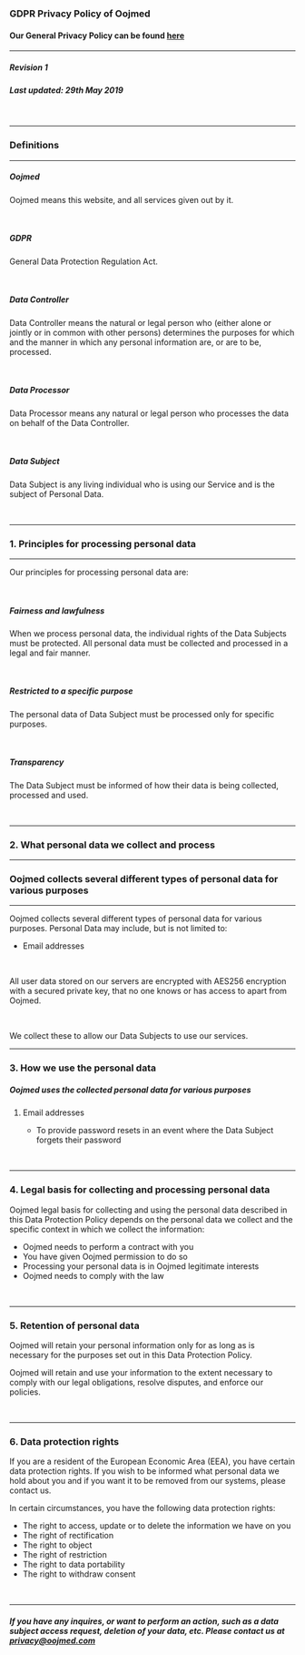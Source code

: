 ### GDPR Privacy Policy of Oojmed
#### Our General Privacy Policy can be found [here](https://oojmed.com/policies/privacy/)

---

##### Revision 1
##### Last updated: 29th May 2019

<br>

---

### Definitions

---

##### Oojmed
Oojmed means this website, and all services given out by it.

<br>

##### GDPR
General Data Protection Regulation Act.

<br>

##### Data Controller
Data Controller means the natural or legal person who (either alone or jointly or in common with other persons) determines the purposes for which and the manner in which any personal information are, or are to be, processed.

<br>

##### Data Processor
Data Processor means any natural or legal person who processes the data on behalf of the Data Controller.

<br>

##### Data Subject
Data Subject is any living individual who is using our Service and is the subject of Personal Data.

<br>

---

### 1. Principles for processing personal data

---

Our principles for processing personal data are:

<br>

##### Fairness and lawfulness
When we process personal data, the individual rights of the Data Subjects must be protected. All personal data must be collected and processed in a legal and fair manner.

<br>

##### Restricted to a specific purpose
The personal data of Data Subject must be processed only for specific purposes.

<br>

##### Transparency
The Data Subject must be informed of how their data is being collected, processed and used.

<br>

---

### 2. What personal data we collect and process

---

### Oojmed collects several different types of personal data for various purposes

---

Oojmed collects several different types of personal data for various purposes. Personal Data may include, but is not limited to:
- Email addresses

<br>

All user data stored on our servers are encrypted with AES256 encryption with a secured private key, that no one knows or has access to apart from Oojmed.

<br>

We collect these to allow our Data Subjects to use our services.

---

### 3. How we use the personal data

##### Oojmed uses the collected personal data for various purposes
1. Email addresses

    - To provide password resets in an event where the Data Subject forgets their password

<br>

---

### 4. Legal basis for collecting and processing personal data
Oojmed legal basis for collecting and using the personal data described in this Data Protection Policy depends on the personal data we collect and the specific context in which we collect the information:

- Oojmed needs to perform a contract with you
- You have given Oojmed permission to do so
- Processing your personal data is in Oojmed legitimate interests
- Oojmed needs to comply with the law

<br>

---

### 5. Retention of personal data

Oojmed will retain your personal information only for as long as is necessary for the purposes set out in this Data Protection Policy.

Oojmed will retain and use your information to the extent necessary to comply with our legal obligations, resolve disputes, and enforce our policies.

<br>

---

### 6. Data protection rights

If you are a resident of the European Economic Area (EEA), you have certain data protection rights. If you wish to be informed what personal data we hold about you and if you want it to be removed from our systems, please contact us.

In certain circumstances, you have the following data protection rights:

- The right to access, update or to delete the information we have on you
- The right of rectification
- The right to object
- The right of restriction
- The right to data portability
- The right to withdraw consent

<br>

---

##### If you have any inquires, or want to perform an action, such as a data subject access request, deletion of your data, etc. Please contact us at [privacy@oojmed.com](mailto:privacy@oojmed.com)